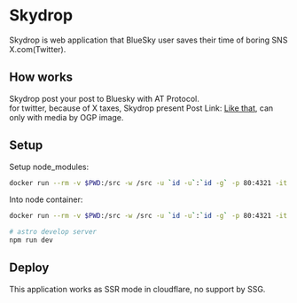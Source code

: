 # Skydrop

Skydrop is web application that BlueSky user saves their time of boring SNS X.com(Twitter).

## How works

Skydrop post your post to Bluesky with AT Protocol.  
for twitter, because of X taxes, Skydrop present Post Link: [Like that](https://twitter.com/intent/tweet?text=This&nbsp;is&nbsp;tweet&nbsp;sample.&url=https://nkte8.github.io/skydrop/posts/EXAMPLE/), can only with media by OGP image.

## Setup

Setup node_modules:
```sh
docker run --rm -v $PWD:/src -w /src -u `id -u`:`id -g` -p 80:4321 -it node:18.17.1 npm install
```
Into node container:
```sh
docker run --rm -v $PWD:/src -w /src -u `id -u`:`id -g` -p 80:4321 -it node:18.17.1 /bin/bash
```

```sh
# astro develop server
npm run dev
```

## Deploy 

This application works as SSR mode in cloudflare, no support by SSG.